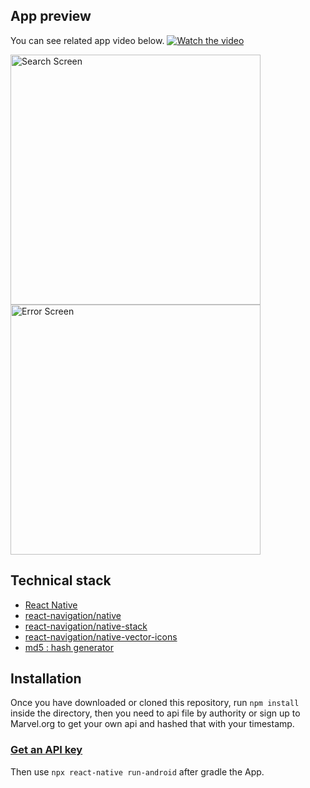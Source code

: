 ## App preview
You can see related app video below.
[![Watch the video](https://user-images.githubusercontent.com/81239760/145798911-fea894ef-1471-493e-82d7-0375367b8f52.png)](https://user-images.githubusercontent.com/81239760/145796585-f65997f8-400c-475b-a5e6-4fa081fde34e.mp4)

<img title="SearchScreen" alt="Search Screen" src="https://user-images.githubusercontent.com/81239760/146022414-1bca2a4a-6e71-4858-bc05-02b76230e7e1.jpg"  height="400"/> 

<img title="ErrorScreen" alt="Error Screen" src="https://user-images.githubusercontent.com/81239760/146022741-9d61c668-9e5c-40e7-aedc-fa91e58a7b30.jpg"  height="400"/> 


## Technical stack
- [React Native](https://facebook.github.io/react-native/)
- [react-navigation/native](https://reactnavigation.org/docs/getting-started)
- [react-navigation/native-stack](https://reactnavigation.org/docs/getting-started)
- [react-navigation/native-vector-icons](https://github.com/oblador/react-native-vector-icons)
- [md5 : hash generator](https://www.npmjs.com/package/md5)



## Installation
Once you have downloaded or cloned this repository, run `npm install` inside the directory, then you need to api file by authority or sign up to Marvel.org to get your own api and hashed that with your timestamp. 

### [Get an API key](https://developer.marvel.com/documentation/getting_started)

Then use `npx react-native run-android` after gradle the App.

